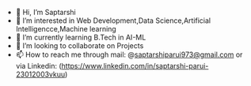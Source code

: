 - 👋 Hi, I’m Saptarshi
- 👀 I’m interested in Web Development,Data Science,Artificial Intelligencce,Machine learning
- 🌱 I’m currently learning B.Tech in AI-ML
- 💞️ I’m looking to collaborate on Projects
- 📫 How to reach me through mail: @saptarshiparui973@gmail.com or via Linkedin: (https://www.linkedin.com/in/saptarshi-parui-23012003vkuu)

<!---
snaper20/snaper20 is a ✨ special ✨ repository because its `README.md` (this file) appears on your GitHub profile.
You can click the Preview link to take a look at your changes.
--->
